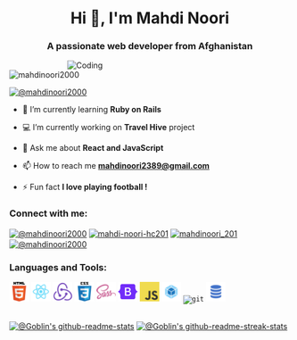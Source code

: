 <h1 align="center">Hi 👋, I'm Mahdi Noori</h1>
<h3 align="center">A passionate web developer from Afghanistan</h3> 
<img align="right" alt="Coding" width="400" src="https://camo.githubusercontent.com/5ddf73ad3a205111cf8c686f687fc216c2946a75005718c8da5b837ad9de78c9/68747470733a2f2f7468756d62732e6766796361742e636f6d2f4576696c4e657874446576696c666973682d736d616c6c2e676966">
<p align="left"> <img src="https://komarev.com/ghpvc/?username=mahdino ori2000&label=Profile%20views&color=0e75b6&style=flat" alt="mahdinoori2000" /> </p>
                      
<p align="left"> <a href="https://twitter.com/@mahdinoori2000" target="blank"><img src="https://img.shields.io/twitter/follow/mahdinoori2000?logo=twitter&style=for-the-badge" alt="@mahdinoori2000" /></a> </p>       
                                      
- 🌱 I’m currently learning **Ruby on Rails**             
        
- 💻 I’m currently working on **Travel Hive** project  

- 💬 Ask me about **React and JavaScript**

- 📫 How to reach me **mahdinoori2389@gmail.com**
 
- ⚡ Fun fact **I love playing football !**

<h3 align="left">Connect with me:</h3>
<p align="left">
<a href="https://twitter.com/@mahdinoori2000" target="_blank"><img align="center" src="https://raw.githubusercontent.com/rahuldkjain/github-profile-readme-generator/master/src/images/icons/Social/twitter.svg" alt="@mahdinoori2000" height="30" width="40" /></a>
<a href="https://linkedin.com/in/mahdi-noori-hc201" target="_blank"><img align="center" src="https://raw.githubusercontent.com/rahuldkjain/github-profile-readme-generator/master/src/images/icons/Social/linked-in-alt.svg" alt="mahdi-noori-hc201" height="30" width="40" /></a>
<a href="https://instagram.com/mahdinoori_201" target="_blank"><img align="center" src="https://raw.githubusercontent.com/rahuldkjain/github-profile-readme-generator/master/src/images/icons/Social/instagram.svg" alt="mahdinoori_201" height="30" width="40" /></a>
<a href="https://www.hackerrank.com/profile/mahdinoori23" target="_blank"><img align="center" src="https://raw.githubusercontent.com/rahuldkjain/github-profile-readme-generator/master/src/images/icons/Social/hackerrank.svg" alt="@mahdinoori2000" height="30" width="40" /></a>
</p>

<h3 align="left">Languages and Tools:</h3>
<div>
    <code><img height="35" src="https://raw.githubusercontent.com/github/explore/80688e429a7d4ef2fca1e82350fe8e3517d3494d/topics/html/html.png"></code>
    <code><img height="35" src="https://raw.githubusercontent.com/github/explore/80688e429a7d4ef2fca1e82350fe8e3517d3494d/topics/react/react.png"></code>
    <code><img height="35" src="https://raw.githubusercontent.com/github/explore/80688e429a7d4ef2fca1e82350fe8e3517d3494d/topics/redux/redux.png"></code>
    <code><img height="35" src="https://raw.githubusercontent.com/github/explore/80688e429a7d4ef2fca1e82350fe8e3517d3494d/topics/css/css.png"></code>
    <code><img height="35" src="https://raw.githubusercontent.com/github/explore/80688e429a7d4ef2fca1e82350fe8e3517d3494d/topics/sass/sass.png"></code>
    <code><img height="35" src="https://raw.githubusercontent.com/devicons/devicon/master/icons/bootstrap/bootstrap-plain.svg" alt="bootstrap"></code>
    <code><img height="35" src="https://raw.githubusercontent.com/github/explore/80688e429a7d4ef2fca1e82350fe8e3517d3494d/topics/javascript/javascript.png"></code>
    <code><img height="35" src="https://raw.githubusercontent.com/github/explore/80688e429a7d4ef2fca1e82350fe8e3517d3494d/topics/webpack/webpack.png"></code>
    <code><img title="Git" alt="git" width="30px" src="https://cdn.jsdelivr.net/gh/devicons/devicon/icons/git/git-original.svg"></code>
    <code><img height="35" src="https://raw.githubusercontent.com/github/explore/80688e429a7d4ef2fca1e82350fe8e3517d3494d/topics/sql/sql.png"></code>
   
</div>

</br>
<p align="center">

<a href="https://github.com/mahdinoori2000?tab=repositories"><img src="https://github-readme-stats-one-bice.vercel.app/api?username=mahdinoori2000&theme=gotham&show_icons=true&count_private=true&hide_border=true&role=OWNER,ORGANIZATION_MEMBER,COLLABORATOR"  width="48%" alt="@Goblin's github-readme-stats"/></a>
<a href="https://github.com/mahdinoori2000?tab=stars"><img src="https://github-readme-streak-stats.herokuapp.com?user=mahdinoori2000&theme=gotham&hide_border=true&date_format=M%20j%5B%2C%20Y%5D"  width="48%" alt="@Goblin's github-readme-streak-stats"/></a>

</p>


